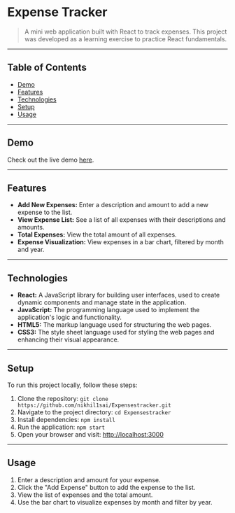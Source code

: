 # Expense Tracker

> A mini web application built with React to track expenses. This project was developed as a learning exercise to practice React fundamentals.

---

## Table of Contents

- [Demo](#demo)
- [Features](#features)
- [Technologies](#technologies)
- [Setup](#setup)
- [Usage](#usage)

---

## Demo

Check out the live demo [here](https://nikhil1sai.github.io/Expensestracker/).


---

## Features

- **Add New Expenses:** Enter a description and amount to add a new expense to the list.
- **View Expense List:** See a list of all expenses with their descriptions and amounts.
- **Total Expenses:** View the total amount of all expenses.
- **Expense Visualization:** View expenses in a bar chart, filtered by month and year.

---

## Technologies

- **React:** A JavaScript library for building user interfaces, used to create dynamic components and manage state in the application.
- **JavaScript:** The programming language used to implement the application's logic and functionality.
- **HTML5:** The markup language used for structuring the web pages.
- **CSS3:** The style sheet language used for styling the web pages and enhancing their visual appearance.

---

## Setup

To run this project locally, follow these steps:

1. Clone the repository: `git clone https://github.com/nikhil1sai/Expensestracker.git`
2. Navigate to the project directory: `cd Expensestracker`
3. Install dependencies: `npm install`
4. Run the application: `npm start`
5. Open your browser and visit: [http://localhost:3000](http://localhost:3000)

---

## Usage

1. Enter a description and amount for your expense.
2. Click the "Add Expense" button to add the expense to the list.
3. View the list of expenses and the total amount.
4. Use the bar chart to visualize expenses by month and filter by year.
